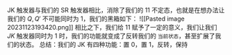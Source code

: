 JK 触发器与我们的 SR 触发器相比，消除了我们的 $11$ 不定态，也就是在想办法让我们的 $Q,Q'$ 不可能同时为 1，我们的黑箱如下：
![[Pasted image 20231123193420.png]]
相比之下，我们给 11 赋予了一定的意义，我们让我们 $JK$ 触发器同时为 1 时，我们的功能就变成了反转我们的 `当前状态`，甚至扩展了我们的状态。
总结：我们的 JK 有四种功能：置 0，置 1，反转，保持 